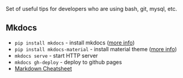 Set of useful tips for developers who are using bash, git, mysql, etc.

## Mkdocs

- `pip install mkdocs` - install mkdocs ([more info](https://www.mkdocs.org/#installation))
- `pip install mkdocs-material` -  install material theme ([more info](https://github.com/squidfunk/mkdocs-material))
- `mkdocs serve` - start HTTP server
- `mkdocs gh-deploy` - deploy to github pages
- [Markdown Cheatsheet](https://github.com/adam-p/markdown-here/wiki/Markdown-Cheatsheet)
